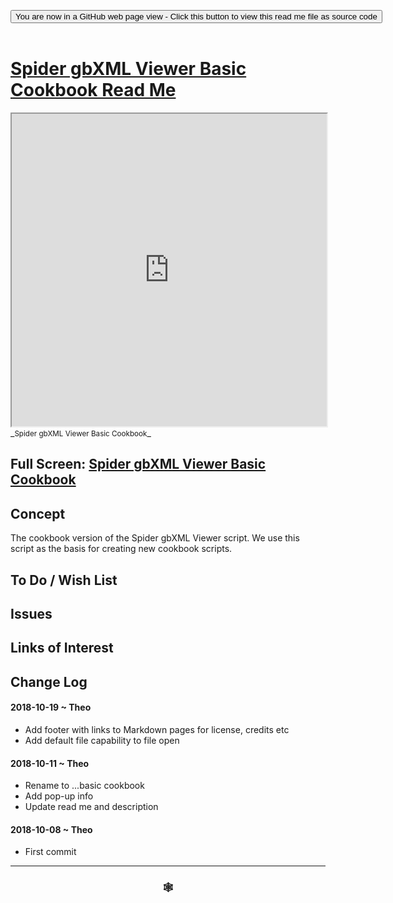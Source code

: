 
<span style=display:none; >[You are now in a GitHub source code view - click this link to view Read Me file as a web page]( https://www.ladybug.tools/spider-gbxml-tools/#cookbook/spider-gbxml-viewer-basic-cookbook/README.md "View file as a web page." ) </span>

<div><input type=button class = 'btn btn-secondary btn-sm' onclick="window.location.href='https://github.com/ladybug-tools/spider-gbxml-tools/blob/master/cookbook/spider-gbxml-viewer-basic-cookbook/README.md'";
value='You are now in a GitHub web page view - Click this button to view this read me file as source code' ></div>

<br>

# [Spider gbXML Viewer Basic Cookbook Read Me]( #cookbook/spider-gbxml-viewer-basic-cookbook/README.md )


<iframe src=https://www.ladybug.tools/spider-gbxml-tools/cookbook/spider-gbxml-viewer-basic-cookbook/ width=100% height=500px >Iframes are not viewable in GitHub source code views</iframe>
_<small>Spider gbXML Viewer Basic Cookbook</small>_

## Full Screen: [Spider gbXML Viewer Basic Cookbook]( https://www.ladybug.tools/spider-gbxml-tools/cookbook/spider-gbxml-viewer-basic-cookbook/r7/spider-gbxml-viewer-basic-cookbook.html )



## Concept

The cookbook version of the Spider gbXML Viewer script. We use this script as the basis for creating new cookbook scripts.


## To Do / Wish List


## Issues



## Links of Interest



## Change Log

#### 2018-10-19 ~ Theo

* Add footer with links to Markdown pages for license, credits etc
* Add default file capability to file open

#### 2018-10-11 ~ Theo

* Rename to ...basic cookbook
* Add pop-up info
* Update read me and description

#### 2018-10-08 ~ Theo

* First commit


***

### <center title="Howdy! My web is better than yours. ;-)" ><a href=javascript:window.scrollTo(0,0); style="text-decoration:none !important;" > &#x1f578; </a></center>



